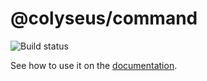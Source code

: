# @colyseus/command

<img src="https://img.shields.io/travis/colyseus/command.svg?style=for-the-badge" alt="Build status" />

See how to use it on the [documentation](https://docs.colyseus.io/colyseus/best-practices/overview/#the-command-pattern).
